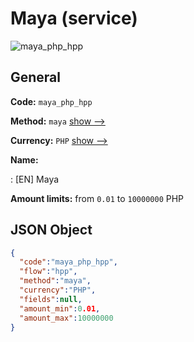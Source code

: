 
# Maya (service) 
![maya_php_hpp](https://static.openfintech.io/payment_methods/maya_php_hpp/logo.svg?w=400&c=v0.59.26#w200)  

## General 
 
**Code:** `maya_php_hpp` 
 
**Method:** `maya` 
 [show -->](/payment-methods/maya/) 
 
**Currency:** `PHP` [show -->](/currencies/PHP/) 
 
**Name:** 
 
:	[EN] Maya 
 
**Amount limits:** from `0.01` to `10000000` PHP 

## JSON Object 

```json
{
  "code":"maya_php_hpp",
  "flow":"hpp",
  "method":"maya",
  "currency":"PHP",
  "fields":null,
  "amount_min":0.01,
  "amount_max":10000000
}
```  
